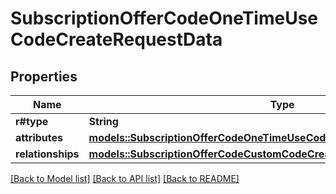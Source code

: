# SubscriptionOfferCodeOneTimeUseCodeCreateRequestData

## Properties

Name | Type | Description | Notes
------------ | ------------- | ------------- | -------------
**r#type** | **String** |  | 
**attributes** | [**models::SubscriptionOfferCodeOneTimeUseCodeCreateRequestDataAttributes**](SubscriptionOfferCodeOneTimeUseCodeCreateRequest_data_attributes.md) |  | 
**relationships** | [**models::SubscriptionOfferCodeCustomCodeCreateRequestDataRelationships**](SubscriptionOfferCodeCustomCodeCreateRequest_data_relationships.md) |  | 

[[Back to Model list]](../README.md#documentation-for-models) [[Back to API list]](../README.md#documentation-for-api-endpoints) [[Back to README]](../README.md)


